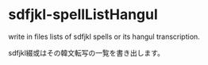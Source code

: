 # sdfjkl-spellListHangul

write in files lists of sdfjkl spells or its hangul transcription.

sdfjkl綴或はその韓文転写の一覧を書き出します。
